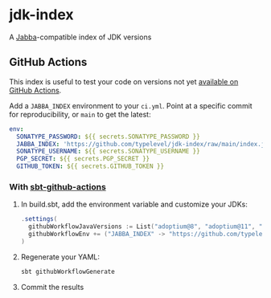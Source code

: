 # jdk-index

A [Jabba](https://github.com/shyiko/jabba)-compatible index of JDK versions

## GitHub Actions

This index is useful to test your code on versions not yet [available on GitHub Actions](https://github.com/actions/setup-java#supported-distributions).

Add a `JABBA_INDEX` environment to your `ci.yml`.  Point at a specific commit for reproducibility, or `main` to get the latest:

```yaml
env:
  SONATYPE_PASSWORD: ${{ secrets.SONATYPE_PASSWORD }}
  JABBA_INDEX: 'https://github.com/typelevel/jdk-index/raw/main/index.json'
  SONATYPE_USERNAME: ${{ secrets.SONATYPE_USERNAME }}
  PGP_SECRET: ${{ secrets.PGP_SECRET }}
  GITHUB_TOKEN: ${{ secrets.GITHUB_TOKEN }}
```

### With [sbt-github-actions](https://github.com/djspiewak/sbt-github-actions)

1. In build.sbt, add the environment variable and customize your JDKs:

   ```scala
   .settings(
     githubWorkflowJavaVersions := List("adoptium@8", "adoptium@11", "adoptium@17"),
     githubWorkflowEnv += ("JABBA_INDEX" -> "https://github.com/typelevel/jdk-index/raw/main/index.json")
   )
   ```
   
2. Regenerate your YAML:

   ```sh
   sbt githubWorkflowGenerate
   ```
   
3. Commit the results
